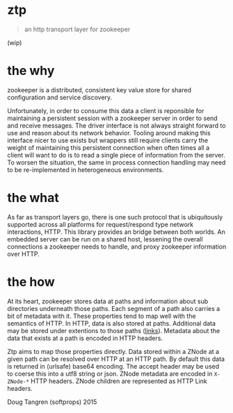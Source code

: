 # ztp

> an http transport layer for zookeeper

(wip)

# the why

zookeeper is a distributed, consistent key value store for shared configuration and service discovery.

Unfortunately, in order to consume this data a client is reponsible for maintaining a persistent session with a zookeeper
server in order to send and receive messages. The driver interface is not always straight forward to use and reason about its network behavior.
Tooling around making this interface nicer to use exists but wrappers still require clients carry the weight of maintaining this persistent connection when often times all a client will want to do is to read a single piece of information from the server. To worsen the situation, the same in process connection handling may need to be re-implemented in heterogeneous environments.

# the what

As far as transport layers go, there is one such protocol that is ubiquitously supported across all platforms for request/respond type network interactions, HTTP. This library provides an bridge between both worlds. An embedded server can be run on a shared host, lessening the overall connections a zookeeper needs to handle, and proxy zookeeper information over HTTP.

# the how

At its heart, zookeeper stores data at paths and information about sub directories underneath those paths. Each segment of a path also carries a bit
of metadata with it. These properties tend to map well with the semantics of HTTP. In HTTP, data is also stored at paths. Additional data may be stored under extentions to those paths ([links](https://tools.ietf.org/html/rfc5988)). Metadata about the data that exists at a path is encoded in HTTP headers.

Ztp aims to map those properties directly. Data stored within a ZNode at a given path can be resolved over HTTP at an HTTP path. By default this data is returned in (urlsafe) base64 encoding. The accept header may be used to coerse this into a utf8 string or json. ZNode metadata are encoded in `X-ZNode-*` HTTP headers. ZNode children are represented as HTTP Link headers.



Doug Tangren (softprops) 2015
